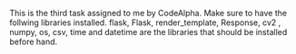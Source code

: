 This is the third task assigned to me by CodeAlpha. Make sure to have the follwing libraries installed. flask, Flask, render_template, Response, cv2 , numpy, os, csv, time and datetime are the libraries that should be installed before hand. 

